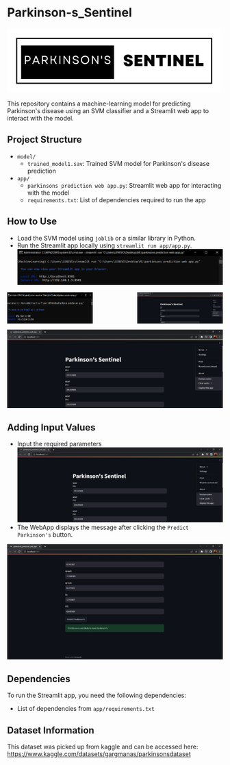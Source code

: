 # Parkinson-s_Sentinel
![Project Logo](images/logo.png)

This repository contains a machine-learning model for predicting Parkinson's disease using an SVM classifier and a Streamlit web app to interact with the model.
## Project Structure

- `model/`
  - `trained_model1.sav`: Trained SVM model for Parkinson's disease prediction
- `app/`
  - `parkinsons prediction web app.py`: Streamlit web app for interacting with the model
  - `requirements.txt`: List of dependencies required to run the app
## How to Use

- Load the SVM model using `joblib` or a similar library in Python.
- Run the Streamlit app locally using `streamlit run app/app.py`.
![How to Run](images/Capture417.PNG)

<div style="display: flex; justify-content: space-between;">
    <img src="images/Capture417.PNG" width="200" />
    <div style="width: 20px;"></div> <!-- Add space between the images -->
    <img src="images/Capture413.PNG" width="200" />
</div>

![main ss](images/Capture413.PNG)

## Adding Input Values 
- Input the required parameters 
![input values](images/Capture413.PNG)
- The WebApp displays the message after clicking the `Predict Parkinson's` button.

![final message](images/Capture416.PNG)

## Dependencies

To run the Streamlit app, you need the following dependencies:
- List of dependencies from `app/requirements.txt`
## Dataset Information

This dataset was picked up from kaggle and can be accessed here: <https://www.kaggle.com/datasets/gargmanas/parkinsonsdataset>
